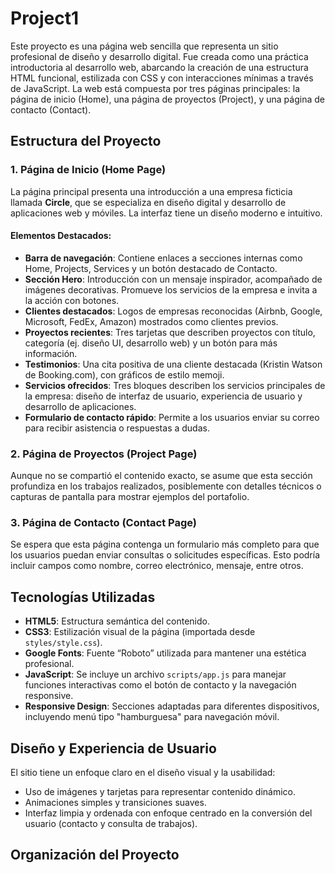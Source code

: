 # Project1  

Este proyecto es una página web sencilla que representa un sitio profesional de diseño y desarrollo digital. Fue creada como una práctica introductoria al desarrollo web, abarcando la creación de una estructura HTML funcional, estilizada con CSS y con interacciones mínimas a través de JavaScript. La web está compuesta por tres páginas principales: la página de inicio (Home), una página de proyectos (Project), y una página de contacto (Contact).

## Estructura del Proyecto

### 1. Página de Inicio (Home Page)
La página principal presenta una introducción a una empresa ficticia llamada **Circle**, que se especializa en diseño digital y desarrollo de aplicaciones web y móviles. La interfaz tiene un diseño moderno e intuitivo.

#### Elementos Destacados:
- **Barra de navegación**: Contiene enlaces a secciones internas como Home, Projects, Services y un botón destacado de Contacto.
- **Sección Hero**: Introducción con un mensaje inspirador, acompañado de imágenes decorativas. Promueve los servicios de la empresa e invita a la acción con botones.
- **Clientes destacados**: Logos de empresas reconocidas (Airbnb, Google, Microsoft, FedEx, Amazon) mostrados como clientes previos.
- **Proyectos recientes**: Tres tarjetas que describen proyectos con título, categoría (ej. diseño UI, desarrollo web) y un botón para más información.
- **Testimonios**: Una cita positiva de una cliente destacada (Kristin Watson de Booking.com), con gráficos de estilo memoji.
- **Servicios ofrecidos**: Tres bloques describen los servicios principales de la empresa: diseño de interfaz de usuario, experiencia de usuario y desarrollo de aplicaciones.
- **Formulario de contacto rápido**: Permite a los usuarios enviar su correo para recibir asistencia o respuestas a dudas.

### 2. Página de Proyectos (Project Page)
Aunque no se compartió el contenido exacto, se asume que esta sección profundiza en los trabajos realizados, posiblemente con detalles técnicos o capturas de pantalla para mostrar ejemplos del portafolio.

### 3. Página de Contacto (Contact Page)
Se espera que esta página contenga un formulario más completo para que los usuarios puedan enviar consultas o solicitudes específicas. Esto podría incluir campos como nombre, correo electrónico, mensaje, entre otros.

## Tecnologías Utilizadas

- **HTML5**: Estructura semántica del contenido.
- **CSS3**: Estilización visual de la página (importada desde `styles/style.css`).
- **Google Fonts**: Fuente “Roboto” utilizada para mantener una estética profesional.
- **JavaScript**: Se incluye un archivo `scripts/app.js` para manejar funciones interactivas como el botón de contacto y la navegación responsive.
- **Responsive Design**: Secciones adaptadas para diferentes dispositivos, incluyendo menú tipo "hamburguesa" para navegación móvil.

## Diseño y Experiencia de Usuario

El sitio tiene un enfoque claro en el diseño visual y la usabilidad:
- Uso de imágenes y tarjetas para representar contenido dinámico.
- Animaciones simples y transiciones suaves.
- Interfaz limpia y ordenada con enfoque centrado en la conversión del usuario (contacto y consulta de trabajos).

## Organización del Proyecto